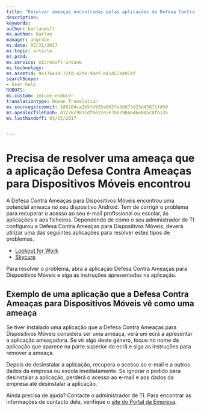 ```yaml
---
title: "Resolver ameaças encontradas pelas aplicações de Defesa Contra Ameaças para Dispositivos Móveis no Android | Documentos da Microsoft"
description: 
keywords: 
author: barlanmsft
ms.author: barlan
manager: angrobe
ms.date: 03/21/2017
ms.topic: article
ms.prod: 
ms.service: microsoft-intune
ms.technology: 
ms.assetid: 9e176e10-72fd-42fe-94ef-b41d57a4914f
searchScope:
- User help
ROBOTS: 
ms.custom: intune-enduser
translationtype: Human Translation
ms.sourcegitcommit: 1d0284ca2b5fd935a8657e3dd73d23d45071fd50
ms.openlocfilehash: d1276c983cdf0e22e2e78e79b6646e045c8fb135
ms.lasthandoff: 03/25/2017


---
```


# <a name="you-need-to-resolve-a-threat-found-by-a-mobile-threat-defense-app"></a>Precisa de resolver uma ameaça que a aplicação Defesa Contra Ameaças para Dispositivos Móveis encontrou

A Defesa Contra Ameaças para Dispositivos Móveis encontrou uma potencial ameaça no seu dispositivo Android. Tem de corrigir o problema para recuperar o acesso ao seu e-mail profissional ou escolar, ás aplicações e aos ficheiros. Dependendo de como o seu administrador de TI configurou a Defesa Contra Ameaças para Dispositivos Móveis, deverá utilizar uma das seguintes aplicações para resolver estes tipos de problemas.

* [Lookout for Work](you-need-to-resolve-a-threat-found-by-lookout-for-work-android.md)
* [Skycure](you-need-to-resolve-a-threat-found-by-skycure-android.md)

Para resolver o problema, abra a aplicação Defesa Contra Ameaças para Dispositivos Móveis e siga as instruções apresentadas na aplicação.

## <a name="example-of-an-app-that-mobile-threat-defense-sees-as-a-threat"></a>Exemplo de uma aplicação que a Defesa Contra Ameaças para Dispositivos Móveis vê como uma ameaça

Se tiver instalado uma aplicação que a Defesa Contra Ameaças para Dispositivos Móveis considera ser uma ameaça, verá um ecrã a apresentar a aplicação ameaçadora. Se vir algo deste género, toque no nome da aplicação que aparece na parte superior do ecrã e siga as instruções para remover a ameaça.

Depois de desinstalar a aplicação, recupera o acesso ao e-mail e a outros dados da empresa ou escola imediatamente. Se ignorar o pedido para desinstalar a aplicação, perderá o acesso ao e-mail e aos dados da empresa até desinstalar a aplicação.

Ainda precisa de ajuda? Contacte o administrador de TI. Para encontrar as informações de contacto dele, verifique o [site do Portal da Empresa](http://portal.manage.microsoft.com).

